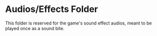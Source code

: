 # Audios/Effects Folder
This folder is reserved for the game's sound effect audios, meant to be played once as a sound bite.